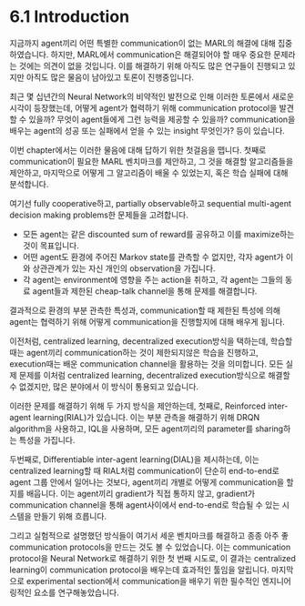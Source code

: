 # 6.1 Introduction

지금까지 agent끼리 어떤 특별한 communication이 없는 MARL의 해결에 대해 집중하였습니다. 하지만,  MARL에서 communication은 해결되어야 할 매우 중요한 문제라는 것에는 의견이 없을 것입니다. 이를 해결하기 위해 아직도 많은 연구들이 진행되고 있지만 아직도 많은 물음이 남아있고 토론이 진행중입니다. 

 최근 몇 십년간의 Neural Network의 비약적인 발전으로 인해 이러한 토론에서 새로운 시각이 등장했는데, 어떻게 agent가 협력하기 위해 communication protocol을 발견할 수 있을까? 무엇이 agent들에게 그런 능력을 제공할 수 있을까? communication을 배우는 agent의 성공 또는 실패에서 얻을 수 있는 insight 무엇인가? 등이 있습니다.

이번 chapter에서는 이러한 물음에 대해 답하기 위한 첫걸음을 뗍니다. 첫째로 communication이 필요한 MARL 벤치마크를 제안하고, 그 것을 해결할 알고리즘들을 제안하고, 마지막으로 어떻게 그 알고리즘이 배울 수 있었는지, 혹은 학습 실패에 대해 분석합니다.

여기선 fully cooperative하고, partially observable하고 sequential multi-agent decision making problems한 문제들을 고려합니다. 

* 모든 agent는 같은 discounted sum of reward를 공유하고 이를 maximize하는 것이 목표입니다.
* 어떤 agent도 환경에 주어진 Markov state를 관측할 수 없지만, 각자 agent가 이와 상관관계가 있는 자신 개인의 observation을 가집니다.
* 각 agent는 environment에 영향을 주는 action을 취하고, 각 agent는 그들의 동료 agent들과 제한된 cheap-talk channel을 통해 문제를 해결합니다.

결과적으로 환경의 부분 관측한 특성과, communication할 때 제한된 특성에 의해 agent는 협력하기 위해 어떻게 communication을 진행할지에 대해 배우게 됩니다.

이전처럼, centralized learning, decentralized execution방식을 택하는데, 학습할 때는 agent끼리 communication하는 것이 제한되지않은 학습을 진행하고, execution때는 배운 communication channel을 활용하는 것을 의미합니다. 모든 실제 문제를 이처럼 centralized learning, decentralized execution방식으로 해결할 수 없겠지만, 많은 분야에서 이 방식이 통용되고 있습니다.

이러한 문제를 해결하기 위해 두 가지 방식을 제안하는데, 첫째로, Reinforced inter-agent learning\(RIAL\)가 있습니다. 이는 부분 관측을 해결하기 위해 DRQN algorithm을 사용하고, IQL을 사용하며, 모든 agent끼리의 parameter를 sharing하는 특성을 가집니다.

두번째로, Differentiable inter-agent learning\(DIAL\)을 제시하는데, 이는 centralized learning할 때 RIAL처럼  communication이 단순히 end-to-end로 agent 그룹 안에서 일어나는 것보다, agent끼리 개별로 어떻게 communication을 할지를 배웁니다. 이는 agent끼리 gradient가 직접 통하지 않고, gradient가 communication channel을 통해  agent사이에서 end-to-end로 학습될 수 있는 시스템을 만들기 위해 흐릅니다.

그리고 실험적으로 설명했던 방식들이 여기서 세운 벤치마크를 해결하고 종종 아주 좋 communication protocols을 만드는 것도 볼 수 있었습니다. 이는 communication protocol을 Neural Network로 해결하기 위한 첫 번째 시도로, 이 결과는 centralized learning이 communication protocol을 배우는데 효과적인 툴임을 알립니다. 마지막으로 experimental section에서 communication을 배우기 위한 필수적인 엔지니어링적인 요소를 연구해놓았습니다.


